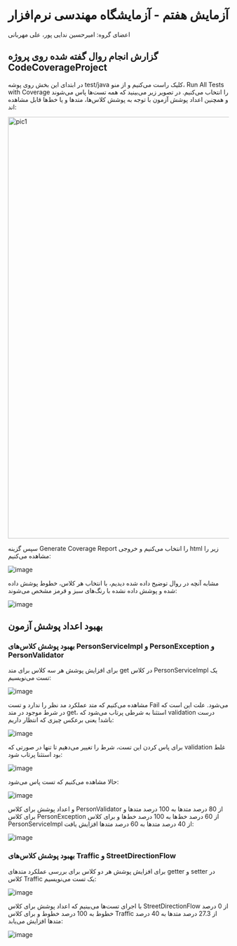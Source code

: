 # آزمایش هفتم - آزمایشگاه مهندسی نرم‌افزار
اعضای گروه: امیرحسین ندایی پور، علی مهربانی

## گزارش انجام روال گفته شده روی پروژه CodeCoverageProject

در ابتدای این بخش روی پوشه test/java کلیک راست می‌کنیم و از منو، Run All Tests with Coverage را انتخاب می‌کنیم. در تصویر زیر می‌بینید که همه تست‌ها پاس می‌شوند و همچنین اعداد پوشش آزمون با توجه به پوشش کلاس‌ها، متدها و یا خط‌ها قابل مشاهده اند:

<img width="960" alt="pic1" src="https://github.com/nedaei79/SEL-Week7/assets/62210316/54839a8a-d505-47b7-b9d6-1012ee35cd83">

سپس گزینه Generate Coverage Report را انتخاب می‌کنیم و خروجی html زیر را مشاهده می‌کنیم:

![image](https://github.com/nedaei79/SEL-Week7/assets/62210316/459dfd1a-8d00-40f1-8a0a-6d306d9676e0)

مشابه آنچه در روال توضیح داده شده دیدیم، با انتخاب هر کلاس، خطوط پوشش داده شده و پوشش داده نشده با رنگ‌های سبز و قرمز مشخص می‌شوند:

![image](https://github.com/nedaei79/SEL-Week7/assets/62210316/7450c5bf-cc12-405a-ab19-1becde6ac441)

## بهبود اعداد پوشش آزمون

### بهبود پوشش کلاس‌های PersonServiceImpl و PersonException و PersonValidator

برای افزایش پوشش هر سه کلاس برای متد get در کلاس PersonServiceImpl یک تست می‌نویسیم:

![image](https://github.com/nedaei79/SEL-Week7/assets/62210316/6838cb7c-a67d-46dd-97d9-3b4011572e0b)

مشاهده می‌کنیم که متد عملکرد مد نظر را ندارد و تست Fail می‌شود. علت این است که در شرط موجود در متد get، استثنا به شرطی پرتاب می‌شود که validation درست باشد! یعنی برعکس چیزی که انتظار داریم:

![image](https://github.com/nedaei79/SEL-Week7/assets/62210316/7defe536-866f-43d7-991f-262d27399d0d)

برای پاس کردن این تست، شرط را تغییر می‌دهیم تا تنها در صورتی که validation غلط بود استثنا پرتاب شود:

![image](https://github.com/nedaei79/SEL-Week7/assets/62210316/bfde9139-3666-4977-a1e0-b383c7d1839d)

حالا مشاهده می‌کنیم که تست پاس می‌شود:

![image](https://github.com/nedaei79/SEL-Week7/assets/62210316/eeec8283-a51f-4bcf-a86d-6729a8baf1f3)

و اعداد پوشش برای کلاس PersonValidator از 80 درصد متدها به 100 درصد متدها و برای کلاس PersonException از 60 درصد خط‌‌ها به 100 درصد خط‌ها و برای کلاس PersonServiceImpl از 40 درصد متدها به 60 درصد متدها افزایش یافت:

![image](https://github.com/nedaei79/SEL-Week7/assets/62210316/f31944c4-83f8-4841-b9f3-19ac2508387b)

### بهبود پوشش کلاس‌های Traffic و StreetDirectionFlow

برای افزایش پوشش هر دو کلاس برای بررسی عملکرد متدهای getter و setter در کلاس Traffic یک تست می‌نویسیم:

![image](https://github.com/nedaei79/SEL-Week7/assets/62210316/a1bc5ce7-2036-4f33-872b-4504c9ad3317)

با اجرای تست‌ها می‌بینیم که اعداد پوشش برای کلاس StreetDirectionFlow از 0 درصد خطوط به 100 درصد خطوط و برای کلاس Traffic از 27.3 درصد متدها به 40 درصد متدها افزایش می‌یابد:

![image](https://github.com/nedaei79/SEL-Week7/assets/62210316/33d07df7-6591-44ab-9796-dc51147e62a5)

